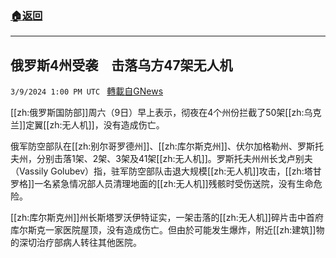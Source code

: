 ###  [:house:返回](README.md)
---


## 俄罗斯4州受袭　击落乌方47架无人机
`3/9/2024 1:00 PM UTC ` [轉載自GNews](https://gnews.org/articles/2379895)

[[zh:俄罗斯国防部]]周六（9日）早上表示，彻夜在4个州份拦截了50架[[zh:乌克兰]]定翼[[zh:无人机]]，没有造成伤亡。

俄军防空部队在[[zh:别尔哥罗德州]]、[[zh:库尔斯克州]]、伏尔加格勒州、罗斯托夫州，分别击落1架、2架、3架及41架[[zh:无人机]]。罗斯托夫州州长戈卢别夫（Vassily Golubev）指，驻军防空部队击退大规模[[zh:无人机]]攻击，[[zh:塔甘罗格]]一名紧急情况部人员清理地面的[[zh:无人机]]残骸时受伤送院，没有生命危险。

[[zh:库尔斯克州]]州长斯塔罗沃伊特证实，一架击落的[[zh:无人机]]碎片击中首府库尔斯克一家医院屋顶，没有造成伤亡。但由於可能发生爆炸，附近[[zh:建筑]]物的深切治疗部病人转往其他医院。
